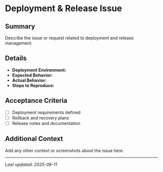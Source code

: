 # Deployment & Release Issue

## Summary
Describe the issue or request related to deployment and release management.

## Details
- **Deployment Environment:**
- **Expected Behavior:**
- **Actual Behavior:**
- **Steps to Reproduce:**

## Acceptance Criteria
- [ ] Deployment requirements defined
- [ ] Rollback and recovery plans
- [ ] Release notes and documentation

## Additional Context
Add any other context or screenshots about the issue here.

---

_Last updated: 2025-06-11_
